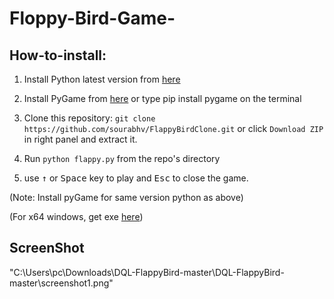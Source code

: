 # Floppy-Bird-Game-



How-to-install:
------

1. Install Python latest version from [here](https://www.python.org/download/releases/)

2. Install PyGame from [here](http://www.pygame.org/download.shtml) or type pip install pygame on the terminal  

3. Clone this repository: `git clone https://github.com/sourabhv/FlappyBirdClone.git` or click `Download ZIP` in right panel and extract it.
 
4. Run `python flappy.py` from the repo's directory

5. use <kbd>&uarr;</kbd> or <kbd>Space</kbd> key to play and <kbd>Esc</kbd> to close the game.

  (Note: Install pyGame for same version python as above)

  (For x64 windows, get exe [here](http://www.lfd.uci.edu/~gohlke/pythonlibs/#pygame))

ScreenShot
----------
"C:\Users\pc\Downloads\DQL-FlappyBird-master\DQL-FlappyBird-master\screenshot1.png"

[1]: http://www.pygame.org
